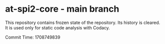 # at-spi2-core - main branch

This repository contains frozen state of the repository.
Its history is cleared. It is used only for static code
analysis with Codacy.

Commit Time: 1708749839